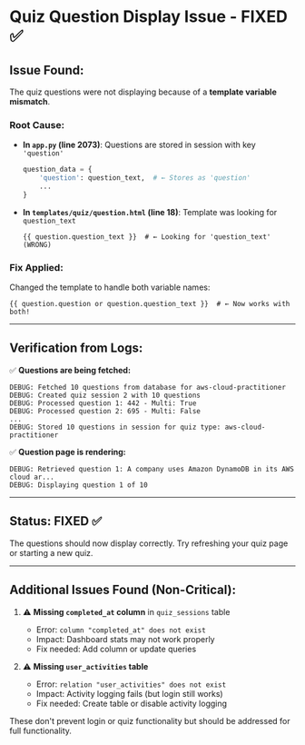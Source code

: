 # Quiz Question Display Issue - FIXED ✅

## Issue Found:
The quiz questions were not displaying because of a **template variable mismatch**.

### Root Cause:
- **In `app.py` (line 2073)**: Questions are stored in session with key `'question'`
  ```python
  question_data = {
      'question': question_text,  # ← Stores as 'question'
      ...
  }
  ```

- **In `templates/quiz/question.html` (line 18)**: Template was looking for `question_text`
  ```django-html
  {{ question.question_text }}  # ← Looking for 'question_text' (WRONG)
  ```

### Fix Applied:
Changed the template to handle both variable names:
```django-html
{{ question.question or question.question_text }}  # ← Now works with both!
```

---

## Verification from Logs:

✅ **Questions are being fetched:**
```
DEBUG: Fetched 10 questions from database for aws-cloud-practitioner
DEBUG: Created quiz session 2 with 10 questions
DEBUG: Processed question 1: 442 - Multi: True
DEBUG: Processed question 2: 695 - Multi: False
...
DEBUG: Stored 10 questions in session for quiz type: aws-cloud-practitioner
```

✅ **Question page is rendering:**
```
DEBUG: Retrieved question 1: A company uses Amazon DynamoDB in its AWS cloud ar...
DEBUG: Displaying question 1 of 10
```

---

## Status: FIXED ✅

The questions should now display correctly. Try refreshing your quiz page or starting a new quiz.

---

## Additional Issues Found (Non-Critical):

1. ⚠️ **Missing `completed_at` column** in `quiz_sessions` table
   - Error: `column "completed_at" does not exist`
   - Impact: Dashboard stats may not work properly
   - Fix needed: Add column or update queries

2. ⚠️ **Missing `user_activities` table**
   - Error: `relation "user_activities" does not exist`
   - Impact: Activity logging fails (but login still works)
   - Fix needed: Create table or disable activity logging

These don't prevent login or quiz functionality but should be addressed for full functionality.
